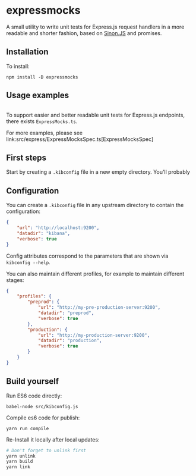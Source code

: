 # expressmocks

A small utility to write unit tests for Express.js request handlers in a more readable and shorter fashion, based on [Sinon.JS](https://sinonjs.org/) and promises.

## Installation

To install:
```
npm install -D expressmocks
```

## Usage examples

```typescript

```
To support easier and better readable unit tests for Express.js endpoints, there exists `ExpressMocks.ts`.

For more examples, please see link:src/express/ExpressMocksSpec.ts[ExpressMocksSpec]

## First steps

Start by creating a `.kibconfig` file in a new empty directory. You'll probably

## Configuration

You can create a `.kibconfig` file in any upstream directory to contain the configuration:

```json
{
    "url": "http://localhost:9200",
    "datadir": "kibana",
    "verbose": true
}
```

Config attributes correspond to the parameters that are shown via `kibconfig --help`.

You can also maintain different profiles, for example to maintain different stages:

```json
{
    "profiles": {
        "preprod": {
            "url": "http://my-pre-production-server:9200",
            "datadir": "preprod",
            "verbose": true
        },
        "production": {
            "url": "http://my-production-server:9200",
            "datadir": "production",
            "verbose": true
        }
    }
}
```

## Build yourself

Run ES6 code directly:

`babel-node src/kibconfig.js`

Compile es6 code for publish:

`yarn run compile`

Re-Install it locally after local updates:

```bash
# Don't forget to unlink first
yarn unlink
yarn build
yarn link
```
